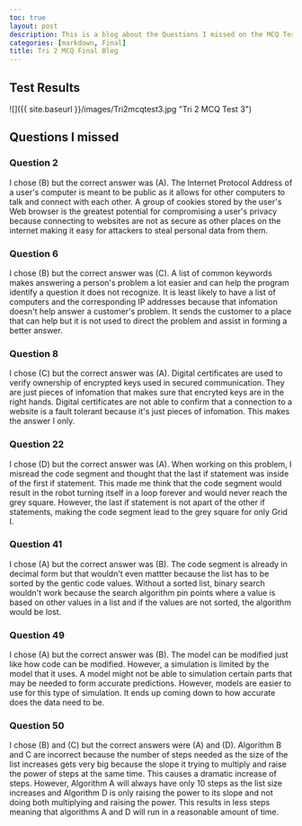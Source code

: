 ```yaml
---
toc: true
layout: post
description: This is a blog about the Questions I missed on the MCQ Test 3 from Tri 2 and will provide the correct answers and why
categories: [markdown, Final]
title: Tri 2 MCQ Final Blog
---
```


## Test Results

![]({{ site.baseurl }}/images/Tri2mcqtest3.jpg "Tri 2 MCQ Test 3")

## Questions I missed

### Question 2

I chose (B) but the correct answer was (A). The Internet Protocol Address of a user's computer is meant to be public as it allows for other computers to talk and connect with each other. A group of cookies stored by the user's Web browser is the greatest potential for compromising a user's privacy because connecting to websites are not as secure as other places on the internet making it easy for attackers to steal personal data from them. 

### Question 6

I chose (B) but the correct answer was (C). A list of common keywords makes answering a person's problem a lot easier and can help the program identify a question it does not recognize. It is least likely to have a list of computers and the corresponding IP addresses because that infomation doesn't help answer a customer's problem. It sends the customer to a place that can help but it is not used to direct the problem and assist in forming a better answer.

### Question 8

I chose (C) but the correct answer was (A). Digital certificates are used to verify ownership of encrypted keys used in secured communication. They are just pieces of infomation that makes sure that encryted keys are in the right hands. Digital certificates are not able to confirm that a connection to a website is a fault tolerant because it's just pieces of infomation. This makes the answer I only. 

### Question 22

I chose (D) but the correct answer was (A). When working on this problem, I misread the code segment and thought that the last if statement was inside of the first if statement. This made me think that the code segment would result in the robot turning itself in a loop forever and would never reach the grey square. However, the last if statement is not apart of the other if statements, making the code segment lead to the grey square for only Grid I. 

### Question 41

I chose (A) but the correct answer was (B). The code segment is already in decimal form but that wouldn't even mattter because the list has to be sorted by the gentic code values. Without a sorted list, binary search wouldn't work because the search algorithm pin points where a value is based on other values in a list and if the values are not sorted, the algorithm would be lost.

### Question 49

I chose (A) but the correct answer was (B). The model can be modified just like how code can be modified. However, a simulation is limited by the model that it uses. A model might not be able to simulation certain parts that may be needed to form accurate predictions. However, models are easier to use for this type of simulation. It ends up coming down to how accurate does the data need to be.

### Question 50

I chose (B) and (C) but the correct answers were (A) and (D). Algorithm B and C are incorrect because the number of steps needed as the size of the list increases gets very big because the slope it trying to multiply and raise the power of steps at the same time. This causes a dramatic increase of steps. However, Algorithm A will always have only 10 steps as the list size increases and Algorithm D is only raising the power to its slope and not doing both multiplying and raising the power. This results in less steps meaning that algorithms A and D will run in a reasonable amount of time.